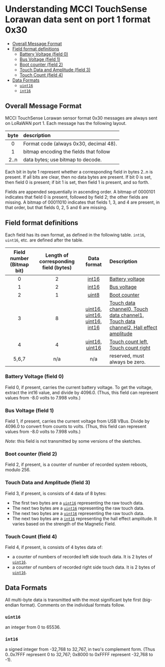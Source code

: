 # Understanding MCCI TouchSense Lorawan data sent on port 1 format 0x30

<!-- markdownlint-disable MD033 -->
<!-- markdownlint-capture -->
<!-- markdownlint-disable -->
<!-- TOC depthFrom:2 updateOnSave:true -->

- [Overall Message Format](#overall-message-format)
- [Field format definitions](#field-format-definitions)
	- [Battery Voltage (field 0)](#battery-voltage-field-0)
	- [Bus Voltage (field 1)](#bus-voltage-field-1)
	- [Boot counter (field 2)](#boot-counter-field-2)
	- [Touch Data and Amplitude (field 3)](#touch-data-and-amplitude-field-3)
	- [Touch Count (field 4)](#touch-count-field-4)
- [Data Formats](#data-formats)
	- [`uint16`](#uint16)
	- [`int16`](#int16)

<!-- /TOC -->

## Overall Message Format

MCCI TouchSense Lorawan sensor format 0x30 messages are always sent on LoRaWAN port 1. Each message has the following layout.

byte | description
:---:|:---
0 | Format code (always 0x30, decimal 48).
1 | bitmap encoding the fields that follow
2..n | data bytes; use bitmap to decode.

Each bit in byte 1 represent whether a corresponding field in bytes 2..n is present. If all bits are clear, then no data bytes are present. If bit 0 is set, then field 0 is present; if bit 1 is set, then field 1 is present, and so forth.

Fields are appended sequentially in ascending order.  A bitmap of 0000101 indicates that field 0 is present, followed by field 2; the other fields are missing.  A bitmap of 00011010 indicates that fields 1, 3, and 4 are present, in that order, but that fields 0, 2, 5 and 6 are missing.

## Field format definitions

Each field has its own format, as defined in the following table. `int16`, `uint16`, etc. are defined after the table.

Field number (Bitmap bit) | Length of corresponding field (bytes) | Data format |Description
:---:|:---:|:---:|:----
0 | 2 | [int16](#int16) | [Battery voltage](#battery-voltage-field-0)
1 | 2 | [int16](#int16) | [Bus voltage](#bus-voltage-field-1)
2 | 1 | [uint8](#uint8) | [Boot counter](#boot-counter-field-2)
3 | 8 | [uint16](#uint16), [uint16](#uint16), [uint16](#uint16), [int16](#int16) | [Touch data channel0, Touch data channel1, Touch data channel2, Hall effect amplitude](#touch-data-and-amplitude-field-3)
4 | 4 | [uint16](#uint16), [uint16](#uint16) | [Touch count left, Touch count right](#touch-count-field-4)
5,6,7 | n/a | n/a | reserved, must always be zero.

### Battery Voltage (field 0)

Field 0, if present, carries the current battery voltage. To get the voltage, extract the int16 value, and divide by 4096.0. (Thus, this field can represent values from -8.0 volts to 7.998 volts.)

### Bus Voltage (field 1)

Field 1, if present, carries the current voltage from USB VBus. Divide by 4096.0 to convert from counts to volts. (Thus, this field can represent values from -8.0 volts to 7.998 volts.)

_Note:_ this field is not transmitted by some versions of the sketches.

### Boot counter (field 2)

Field 2, if present, is a counter of number of recorded system reboots, modulo 256.

### Touch Data and Amplitude (field 3)

Field 3, if present, is consists of 4 data of 8 bytes:
- The first two bytes are a [`uint16`](#uint16) representing the raw touch data.
- The next two bytes are a [`uint16`](#uint16) representing the raw touch data.
- The next two bytes are a [`uint16`](#uint16) representing the raw touch data.
- The next two bytes are a [`int16`](#int16) representing the hall effect amplitude. It varies based on the strength of the Magnetic Field.

### Touch Count (field 4)

Field 4, if present, is consists of 4 bytes data of:
 - a counter of numbers of recorded left side touch data. It is 2 bytes of [`uint16`](#uint16).
 - a counter of numbers of recorded right side touch data. It is 2 bytes of [`uint16`](#uint16).

## Data Formats

All multi-byte data is transmitted with the most significant byte first (big-endian format).  Comments on the individual formats follow.

### `uint16`

an integer from 0 to 65536.

### `int16`

a signed integer from -32,768 to 32,767, in two's complement form. (Thus 0..0x7FFF represent 0 to 32,767; 0x8000 to 0xFFFF represent -32,768 to -1).